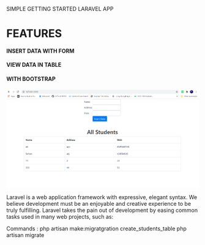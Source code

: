 

SIMPLE GETTING STARTED LARAVEL APP 

# FEATURES
#### INSERT DATA WITH FORM
#### VIEW DATA IN TABLE 
#### WITH BOOTSTRAP

![alt text](https://github.com/RizwanSaeedi/laravel-tutorial-first-app/blob/master/Untitled.png)

Laravel is a web application framework with expressive, elegant syntax. We believe development must be an enjoyable and creative experience to be truly fulfilling. Laravel takes the pain out of development by easing common tasks used in many web projects, such as:

Commands :
php artisan make:migratgration create_students_table
php artisan migrate 

